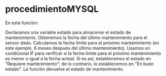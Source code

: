 # procedimientoMYSQL
En esta función:

Declaramos una variable estado para almacenar el estado de mantenimiento.
Obtenemos la fecha del último mantenimiento para el sensor dado.
Calculamos la fecha límite para el próximo mantenimiento (en este ejemplo, 6 meses después del último mantenimiento).
Usamos un condicional IF para verificar si la fecha límite para el próximo mantenimiento es menor o igual a la fecha actual. Si es así, establecemos el estado en "Requiere mantenimiento"; de lo contrario, lo establecemos en "En buen estado".
La función devuelve el estado de mantenimiento.
